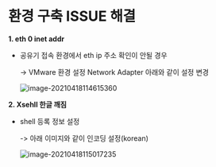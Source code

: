 # 환경 구축 ISSUE 해결

**1. eth 0 inet addr**

- 공유기 접속 환경에서 eth ip 주소 확인이 안될 경우 

  -> VMware 환경 설정 Network Adapter 아래와 같이 설정 변경

  ![image-20210418114615360](115132764-ec218100-a03d-11eb-96e7-595fe5ebcd28.png)

  

**2. Xsehll 한글 깨짐**

- shell 등록 정보 설정

  -> 아래 이미지와 같이 인코딩 설정(korean)

  ![image-20210418115017235](115132765-ed52ae00-a03d-11eb-8430-3f10ad85a03a.png)



